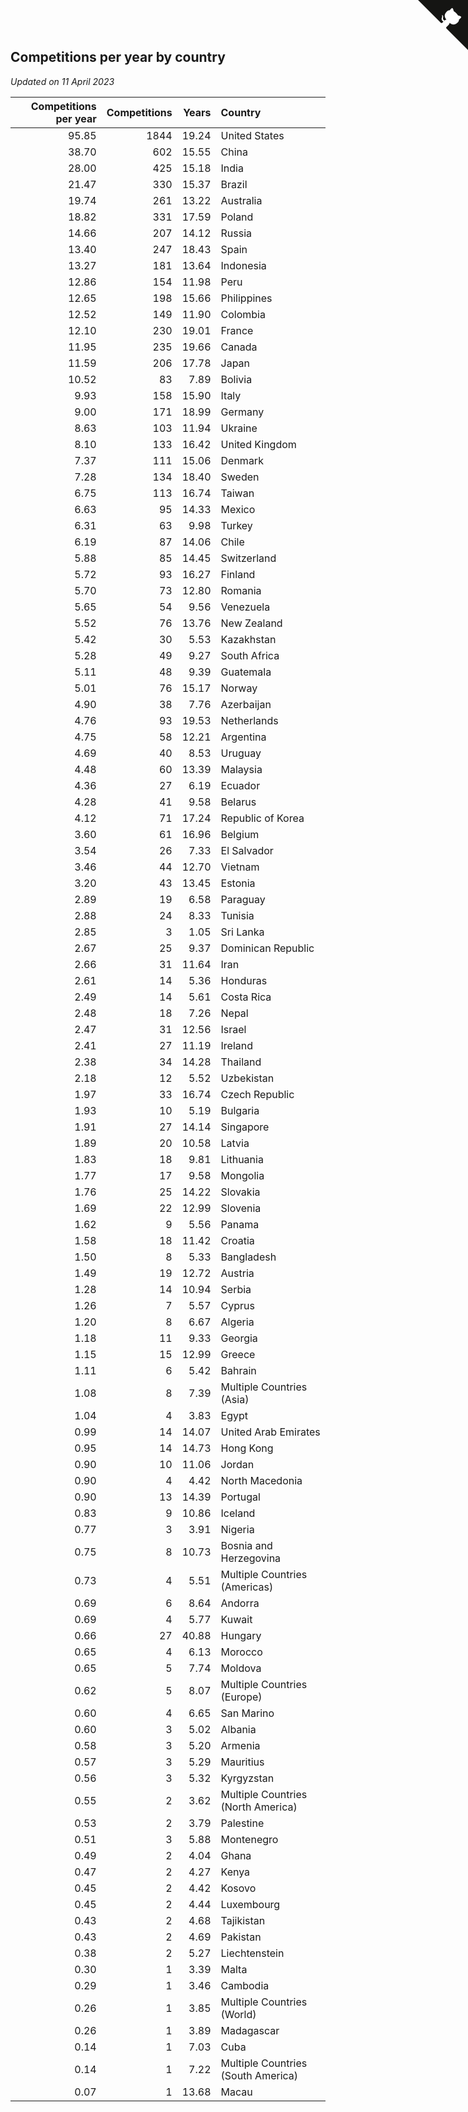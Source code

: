 ## Competitions per year by country

*Updated on 11 April 2023*

| Competitions per year | Competitions | Years | Country |
| ---: | ---: | ---: | :--- |
| 95.85 | 1844 | 19.24 | United States |
| 38.70 | 602 | 15.55 | China |
| 28.00 | 425 | 15.18 | India |
| 21.47 | 330 | 15.37 | Brazil |
| 19.74 | 261 | 13.22 | Australia |
| 18.82 | 331 | 17.59 | Poland |
| 14.66 | 207 | 14.12 | Russia |
| 13.40 | 247 | 18.43 | Spain |
| 13.27 | 181 | 13.64 | Indonesia |
| 12.86 | 154 | 11.98 | Peru |
| 12.65 | 198 | 15.66 | Philippines |
| 12.52 | 149 | 11.90 | Colombia |
| 12.10 | 230 | 19.01 | France |
| 11.95 | 235 | 19.66 | Canada |
| 11.59 | 206 | 17.78 | Japan |
| 10.52 | 83 | 7.89 | Bolivia |
| 9.93 | 158 | 15.90 | Italy |
| 9.00 | 171 | 18.99 | Germany |
| 8.63 | 103 | 11.94 | Ukraine |
| 8.10 | 133 | 16.42 | United Kingdom |
| 7.37 | 111 | 15.06 | Denmark |
| 7.28 | 134 | 18.40 | Sweden |
| 6.75 | 113 | 16.74 | Taiwan |
| 6.63 | 95 | 14.33 | Mexico |
| 6.31 | 63 | 9.98 | Turkey |
| 6.19 | 87 | 14.06 | Chile |
| 5.88 | 85 | 14.45 | Switzerland |
| 5.72 | 93 | 16.27 | Finland |
| 5.70 | 73 | 12.80 | Romania |
| 5.65 | 54 | 9.56 | Venezuela |
| 5.52 | 76 | 13.76 | New Zealand |
| 5.42 | 30 | 5.53 | Kazakhstan |
| 5.28 | 49 | 9.27 | South Africa |
| 5.11 | 48 | 9.39 | Guatemala |
| 5.01 | 76 | 15.17 | Norway |
| 4.90 | 38 | 7.76 | Azerbaijan |
| 4.76 | 93 | 19.53 | Netherlands |
| 4.75 | 58 | 12.21 | Argentina |
| 4.69 | 40 | 8.53 | Uruguay |
| 4.48 | 60 | 13.39 | Malaysia |
| 4.36 | 27 | 6.19 | Ecuador |
| 4.28 | 41 | 9.58 | Belarus |
| 4.12 | 71 | 17.24 | Republic of Korea |
| 3.60 | 61 | 16.96 | Belgium |
| 3.54 | 26 | 7.33 | El Salvador |
| 3.46 | 44 | 12.70 | Vietnam |
| 3.20 | 43 | 13.45 | Estonia |
| 2.89 | 19 | 6.58 | Paraguay |
| 2.88 | 24 | 8.33 | Tunisia |
| 2.85 | 3 | 1.05 | Sri Lanka |
| 2.67 | 25 | 9.37 | Dominican Republic |
| 2.66 | 31 | 11.64 | Iran |
| 2.61 | 14 | 5.36 | Honduras |
| 2.49 | 14 | 5.61 | Costa Rica |
| 2.48 | 18 | 7.26 | Nepal |
| 2.47 | 31 | 12.56 | Israel |
| 2.41 | 27 | 11.19 | Ireland |
| 2.38 | 34 | 14.28 | Thailand |
| 2.18 | 12 | 5.52 | Uzbekistan |
| 1.97 | 33 | 16.74 | Czech Republic |
| 1.93 | 10 | 5.19 | Bulgaria |
| 1.91 | 27 | 14.14 | Singapore |
| 1.89 | 20 | 10.58 | Latvia |
| 1.83 | 18 | 9.81 | Lithuania |
| 1.77 | 17 | 9.58 | Mongolia |
| 1.76 | 25 | 14.22 | Slovakia |
| 1.69 | 22 | 12.99 | Slovenia |
| 1.62 | 9 | 5.56 | Panama |
| 1.58 | 18 | 11.42 | Croatia |
| 1.50 | 8 | 5.33 | Bangladesh |
| 1.49 | 19 | 12.72 | Austria |
| 1.28 | 14 | 10.94 | Serbia |
| 1.26 | 7 | 5.57 | Cyprus |
| 1.20 | 8 | 6.67 | Algeria |
| 1.18 | 11 | 9.33 | Georgia |
| 1.15 | 15 | 12.99 | Greece |
| 1.11 | 6 | 5.42 | Bahrain |
| 1.08 | 8 | 7.39 | Multiple Countries (Asia) |
| 1.04 | 4 | 3.83 | Egypt |
| 0.99 | 14 | 14.07 | United Arab Emirates |
| 0.95 | 14 | 14.73 | Hong Kong |
| 0.90 | 10 | 11.06 | Jordan |
| 0.90 | 4 | 4.42 | North Macedonia |
| 0.90 | 13 | 14.39 | Portugal |
| 0.83 | 9 | 10.86 | Iceland |
| 0.77 | 3 | 3.91 | Nigeria |
| 0.75 | 8 | 10.73 | Bosnia and Herzegovina |
| 0.73 | 4 | 5.51 | Multiple Countries (Americas) |
| 0.69 | 6 | 8.64 | Andorra |
| 0.69 | 4 | 5.77 | Kuwait |
| 0.66 | 27 | 40.88 | Hungary |
| 0.65 | 4 | 6.13 | Morocco |
| 0.65 | 5 | 7.74 | Moldova |
| 0.62 | 5 | 8.07 | Multiple Countries (Europe) |
| 0.60 | 4 | 6.65 | San Marino |
| 0.60 | 3 | 5.02 | Albania |
| 0.58 | 3 | 5.20 | Armenia |
| 0.57 | 3 | 5.29 | Mauritius |
| 0.56 | 3 | 5.32 | Kyrgyzstan |
| 0.55 | 2 | 3.62 | Multiple Countries (North America) |
| 0.53 | 2 | 3.79 | Palestine |
| 0.51 | 3 | 5.88 | Montenegro |
| 0.49 | 2 | 4.04 | Ghana |
| 0.47 | 2 | 4.27 | Kenya |
| 0.45 | 2 | 4.42 | Kosovo |
| 0.45 | 2 | 4.44 | Luxembourg |
| 0.43 | 2 | 4.68 | Tajikistan |
| 0.43 | 2 | 4.69 | Pakistan |
| 0.38 | 2 | 5.27 | Liechtenstein |
| 0.30 | 1 | 3.39 | Malta |
| 0.29 | 1 | 3.46 | Cambodia |
| 0.26 | 1 | 3.85 | Multiple Countries (World) |
| 0.26 | 1 | 3.89 | Madagascar |
| 0.14 | 1 | 7.03 | Cuba |
| 0.14 | 1 | 7.22 | Multiple Countries (South America) |
| 0.07 | 1 | 13.68 | Macau |


<a href="https://github.com/jonatanklosko/wca_statistics" class="github-corner" aria-label="View source on Github"><svg width="80" height="80" viewBox="0 0 250 250" style="fill:#151513; color:#fff; position: absolute; top: 0; border: 0; right: 0;" aria-hidden="true"><path d="M0,0 L115,115 L130,115 L142,142 L250,250 L250,0 Z"></path><path d="M128.3,109.0 C113.8,99.7 119.0,89.6 119.0,89.6 C122.0,82.7 120.5,78.6 120.5,78.6 C119.2,72.0 123.4,76.3 123.4,76.3 C127.3,80.9 125.5,87.3 125.5,87.3 C122.9,97.6 130.6,101.9 134.4,103.2" fill="currentColor" style="transform-origin: 130px 106px;" class="octo-arm"></path><path d="M115.0,115.0 C114.9,115.1 118.7,116.5 119.8,115.4 L133.7,101.6 C136.9,99.2 139.9,98.4 142.2,98.6 C133.8,88.0 127.5,74.4 143.8,58.0 C148.5,53.4 154.0,51.2 159.7,51.0 C160.3,49.4 163.2,43.6 171.4,40.1 C171.4,40.1 176.1,42.5 178.8,56.2 C183.1,58.6 187.2,61.8 190.9,65.4 C194.5,69.0 197.7,73.2 200.1,77.6 C213.8,80.2 216.3,84.9 216.3,84.9 C212.7,93.1 206.9,96.0 205.4,96.6 C205.1,102.4 203.0,107.8 198.3,112.5 C181.9,128.9 168.3,122.5 157.7,114.1 C157.9,116.9 156.7,120.9 152.7,124.9 L141.0,136.5 C139.8,137.7 141.6,141.9 141.8,141.8 Z" fill="currentColor" class="octo-body"></path></svg></a><style>.github-corner:hover .octo-arm{animation:octocat-wave 560ms ease-in-out}@keyframes octocat-wave{0%,100%{transform:rotate(0)}20%,60%{transform:rotate(-25deg)}40%,80%{transform:rotate(10deg)}}@media (max-width:500px){.github-corner:hover .octo-arm{animation:none}.github-corner .octo-arm{animation:octocat-wave 560ms ease-in-out}}</style>
